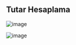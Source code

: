 ## Tutar Hesaplama

![image](https://user-images.githubusercontent.com/44675799/222265196-1198b6c4-69f7-47da-84ae-4c755e29d75c.png)

![image](https://user-images.githubusercontent.com/44675799/222265312-e3ad0c03-a748-4da9-bb85-0c6378d40825.png)
